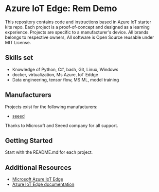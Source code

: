 # Azure IoT Edge: Rem Demo

This repository contains code and instructions based in Azure IoT starter kits repo. Each project is a proof-of-concept and designed as a learning experience. Projects are specific to a manufacturer's device.
All brands belongs to respective owners, All software is Open Source reusable under MIT License.

## Skills set

* Knowledge of Python, C#, bash, Git, Linux, Windows
* docker, virtualization, Ms Azure, IoT Eddge
* Data engineering, tensor flow, MS ML, model training

## Manufacturers

Projects exist for the following manufacturers:

* [seeed](seeed/README.md)

Thanks to Microsoft and Seeed company for all support.

## Getting Started

Start with the README.md for each project.

## Additional Resources

* [Microsoft Azure IoT Edge](https://azure.microsoft.com/en-us/services/iot-edge/)
* [Azure IoT Edge documentation](https://docs.microsoft.com/en-us/azure/iot-edge/)